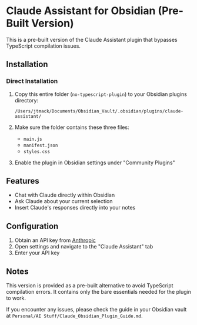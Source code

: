 # Claude Assistant for Obsidian (Pre-Built Version)

This is a pre-built version of the Claude Assistant plugin that bypasses TypeScript compilation issues.

## Installation

### Direct Installation

1. Copy this entire folder (`no-typescript-plugin`) to your Obsidian plugins directory:
   ```
   /Users/jtmack/Documents/Obsidian_Vault/.obsidian/plugins/claude-assistant/
   ```

2. Make sure the folder contains these three files:
   - `main.js`
   - `manifest.json`
   - `styles.css`

3. Enable the plugin in Obsidian settings under "Community Plugins"

## Features

- Chat with Claude directly within Obsidian
- Ask Claude about your current selection
- Insert Claude's responses directly into your notes

## Configuration

1. Obtain an API key from [Anthropic](https://console.anthropic.com/)
2. Open settings and navigate to the "Claude Assistant" tab
3. Enter your API key

## Notes

This version is provided as a pre-built alternative to avoid TypeScript compilation errors. It contains only the bare essentials needed for the plugin to work.

If you encounter any issues, please check the guide in your Obsidian vault at `Personal/AI Stuff/Claude_Obsidian_Plugin_Guide.md`.
